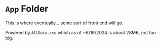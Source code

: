 # `App` Folder

This is where eventually... some sort of front end will go.

Powered by `AllData.csv` which as of ~6/19/2024 is about 28MB, not too big.